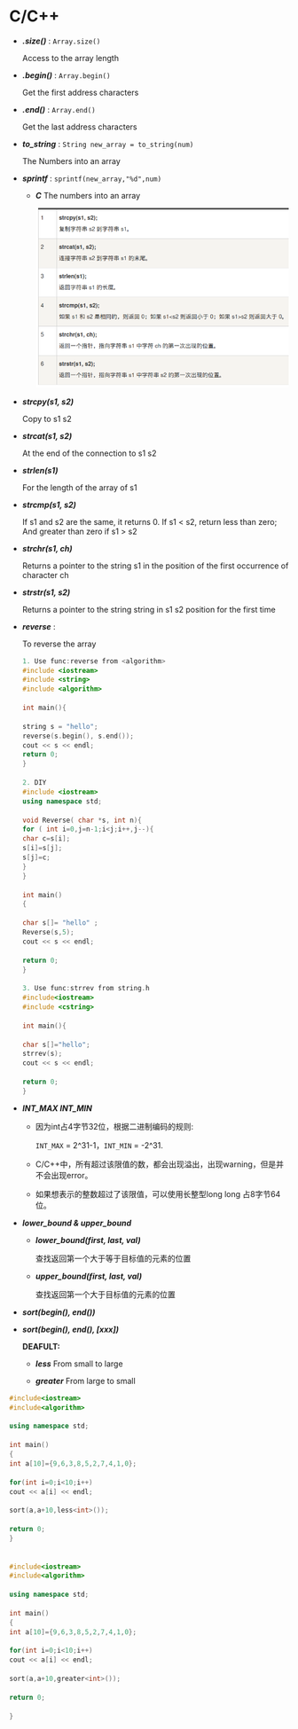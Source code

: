 # **C/C++**
- ***.size()*** : `Array.size()`

    Access to the array length

- ***.begin()*** : `Array.begin()`

    Get the first address characters

- ***.end()*** : `Array.end()`

    Get the last address characters

- ***to_string*** : `String new_array = to_string(num)`

    The Numbers into an array

- ***sprintf*** : `sprintf(new_array,"%d",num)`
    - ***C***
        The numbers into an array

        ![str](./Pictures/C.png)
- ***strcpy(s1, s2)***

    Copy to s1 s2

- ***strcat(s1, s2)***

    At the end of the connection to s1 s2

- ***strlen(s1)***

    For the length of the array of s1

- ***strcmp(s1, s2)***

    If s1 and s2 are the same, it returns 0. If s1 < s2, return less than zero; And greater than zero if s1 > s2

- ***strchr(s1, ch)***

    Returns a pointer to the string s1 in the position of the first occurrence of character ch

- ***strstr(s1, s2)***

    Returns a pointer to the string string in s1 s2 position for the first time

- ***reverse*** :

    To reverse the array

    ```cpp
    1. Use func:reverse from <algorithm>
    #include <iostream>
    #include <string>
    #include <algorithm>

    int main(){

    string s = "hello";
    reverse(s.begin(), s.end());
    cout << s << endl;
    return 0;
    }

    2. DIY
    #include <iostream>
    using namespace std;

    void Reverse( char *s, int n){
    for ( int i=0,j=n-1;i<j;i++,j--){
    char c=s[i];
    s[i]=s[j];
    s[j]=c;
    }
    }

    int main()
    {

    char s[]= "hello" ;
    Reverse(s,5);
    cout << s << endl;

    return 0;
    }

    3. Use func:strrev from string.h
    #include<iostream>
    #include <cstring>

    int main(){

    char s[]="hello";
    strrev(s);
    cout << s << endl;

    return 0;
    }
    ```

- ***INT_MAX INT_MIN***

    - 因为int占4字节32位，根据二进制编码的规则:

        `INT_MAX`  = 2^31-1，`INT_MIN` = -2^31.

    - C/C++中，所有超过该限值的数，都会出现溢出，出现warning，但是并不会出现error。
    - 如果想表示的整数超过了该限值，可以使用长整型long long 占8字节64位。

- ***lower_bound & upper_bound***
   - ***lower_bound(first, last, val)***

       查找返回第一个大于等于目标值的元素的位置

   - ***upper_bound(first, last, val)***

       查找返回第一个大于目标值的元素的位置

- ***sort(begin(), end())***
- ***sort(begin(), end(), [xxx<TypeData>])***

    **DEAFULT:**
    - ***less<TypeData>***
        From small to large

    - ***greater<TypeData>***
        From large to small


```cpp
#include<iostream>
#include<algorithm>

using namespace std;

int main()
{
int a[10]={9,6,3,8,5,2,7,4,1,0};

for(int i=0;i<10;i++)
cout << a[i] << endl;

sort(a,a+10,less<int>());

return 0;
}


#include<iostream>
#include<algorithm>

using namespace std;

int main()
{
int a[10]={9,6,3,8,5,2,7,4,1,0};

for(int i=0;i<10;i++)
cout << a[i] << endl;

sort(a,a+10,greater<int>());

return 0;

}
```
